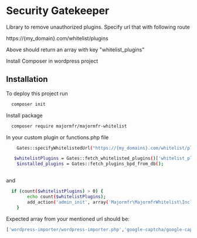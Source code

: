 
# Security Gatekeeper

Library to remove unauthorized plugins.
Specify url that with following route

https://{my_domain}.com/whitelist/plugins

Above should return an array with key "whitelist_plugins"

Install Composer in wordpress project



## Installation

To deploy this project run

```bash
  composer init
```
Install package

```bash
  composer require majormfr/majormfr-whitelist
```

In your custom plugin or functions.php file 
```bash
    Gates::specifyWhitelistedUrl("https://{my_domains}.com/whitelist/plugins");

   $whitelistPlugins = Gates::fetch_whitelisted_plugins()['whitelist_plugins'] ?? [];
    $installed_plugins = Gates::fetch_plugins_bpd_from_db();
    
```
and
```bash
  if (count($whitelistPlugins) > 0) {
        echo count($whitelistPlugins);
        add_action('admin_init', array('Majormfr\MajormfrWhitelist\Includes\Gates\Gates', 'disableUnknownPlugins'));
    }
```

Expected array from your mentioned url should be:
```bash
['wordpress-importer/wordpress-importer.php','google-captcha/google-captcha.php'...]
```
